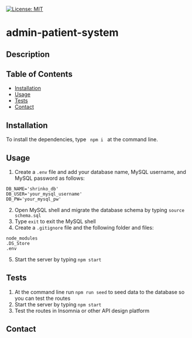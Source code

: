 [![License: MIT](https://img.shields.io/badge/License-MIT-yellow.svg)](https://opensource.org/licenses/MIT)
  # admin-patient-system
  
  ## Description
  
  ## Table of Contents

  * [Installation](#installation)
  * [Usage](#usage)
  * [Tests](#tests)
  * [Contact](#contact)
    
  ## Installation

  To install the dependencies, type `  npm i  ` at the command line.
  
  ## Usage
    
  1. Create a `.env` file and add your database name, MySQL username, and MySQL password as follows: 
  ```
  DB_NAME='shrinko_db'
  DB_USER='your_mysql_username'
  DB_PW='your_mysql_pw'
  ```
  2. Open MySQL shell and migrate the database schema by typing `source schema.sql`
  3. Type `exit` to exit the MySQL shell
  4. Create a `.gitignore` file and the following folder and files:
  ```
  node_modules
  .DS_Store
  .env
  ```
  5. Start the server by typing `npm start`

  ## Tests

  1. At the command line run `npm run seed` to seed data to the database so you can test the routes
  2. Start the server by typing `npm start`
  3. Test the routes in Insomnia or other API design platform

  ## Contact
